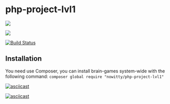 # php-project-lvl1

<a href="https://codeclimate.com/github/Nowitty/php-project-lvl1/maintainability"><img src="https://api.codeclimate.com/v1/badges/411831c53c9235896a42/maintainability" /></a>

<a href="https://codeclimate.com/github/Nowitty/php-project-lvl1/test_coverage"><img src="https://api.codeclimate.com/v1/badges/411831c53c9235896a42/test_coverage" /></a>

[![Build Status](https://travis-ci.com/Nowitty/php-project-lvl1.svg?branch=master)](https://travis-ci.com/Nowitty/php-project-lvl1)

## Installation

You need use Composer, you can install brain-games system-wide with the following command:
        `composer global require "nowitty/php-project-lvl1"`

[![asciicast](https://asciinema.org/a/uF9Aui0XbLQeUsPPT9d5nE110.svg)](https://asciinema.org/a/uF9Aui0XbLQeUsPPT9d5nE110)

[![asciicast](https://asciinema.org/a/xeXaxwrCpzpLqIlNd6GEu31mO.svg)](https://asciinema.org/a/xeXaxwrCpzpLqIlNd6GEu31mO)